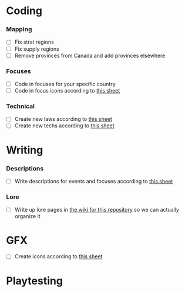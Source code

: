 # Coding

### Mapping

- [ ] Fix strat regions 
- [ ] Fix supply regions
- [ ] Remove provinces from Canada and add provinces elsewhere

### Focuses

- [ ] Code in focuses for your specific country
- [ ] Code in focus icons according to [this sheet](https://docs.google.com/spreadsheets/d/16bNDrn7mECnRVTfLHxVkUCEl65S1poPJ4wSwfxfGIE4/edit?usp=sharing)

### Technical

- [ ] Create new laws according to [this sheet](https://docs.google.com/document/d/1FYx-CDxDUYZkwimC8vD6tumk07RJJqsG7WiR7LyEyas/edit?usp=sharing)
- [ ] Create new techs according to [this sheet](https://docs.google.com/document/d/1d0j7c7xuHaahTFooHGz683h4soazJX5FNZiwG_Dx8tU/edit?usp=sharing)

# Writing

### Descriptions

- [ ] Write descriptions for events and focuses according to [this sheet](https://docs.google.com/spreadsheets/d/1MJODITzJ9WgTKMmoQeH4DpYK5RVWzdQ958y9GvRoAyk/edit?usp=sharing)

### Lore

- [ ] Write up lore pages in [the wiki for this repository](https://github.com/BlackInferno911/ashesoftheoldorder/wiki) so we can actually organize it

# GFX

- [ ] Create icons according to [this sheet](https://docs.google.com/spreadsheets/d/16bNDrn7mECnRVTfLHxVkUCEl65S1poPJ4wSwfxfGIE4/edit?usp=sharing)

# Playtesting


